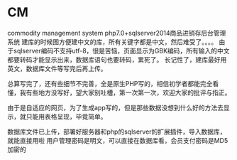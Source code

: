 # CM
commodity management system
php7.0+sqlserver2014商品进销存后台管理系统
建库的时候图方便建中文的库，所有关键字都是中文，然后难受了。。。。
由于sqlserver编码不支持utf-8，很是苦恼，页面显示为GBK编码，所有输入的中文都要转码才能显示出来，数据库语句也要转码，累死了。
长记性了，建库最好用英文，数据库文件等写完后再上传。

总算写完了，还有些细节不完善，全是原生PHP写的，相信初学者都能完全看懂，我有些地方没写好，望大家别吐槽，第一次第一次，欢迎大家的批评与指正。

由于是自适应的网页，为了生成app写的，但是那些数据没想到什么好的方法去显示，就只能用表格呈现，毕竟简单。

数据库文件已上传，部署好服务器和php的sqlserver的扩展插件，导入数据库，就能直接用啦
用户管理密码是明文，可以直接在数据库看，会员支付密码是MD5加密的
